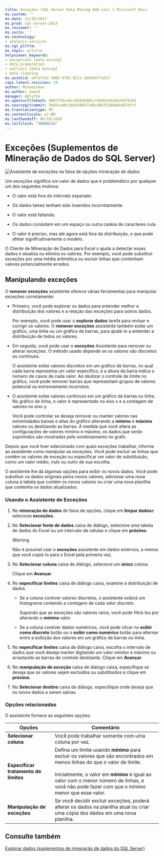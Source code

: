 ```yaml
---
title: Exceções (SQL Server Data Mining Add-ins) | Microsoft Docs
ms.custom: ''
ms.date: 12/29/2017
ms.prod: sql-server-2014
ms.reviewer: ''
ms.suite: ''
ms.technology:
- analysis-services
ms.tgt_pltfrm: ''
ms.topic: article
helpviewer_keywords:
- exceptions [data mining]
- data preparation
- outliers [data mining]
- data cleaning
ms.assetid: e6fa7c62-4005-4792-9211-3b699377a517
caps.latest.revision: 19
author: Minewiskan
ms.author: owend
manager: mblythe
ms.openlocfilehash: 48073f6ce9c1d5836d85cf468b2b9a45256f8163
ms.sourcegitcommit: 5dd5cad0c1bbd308471d6c885f516948ad67dfcf
ms.translationtype: MT
ms.contentlocale: pt-BR
ms.lasthandoff: 06/19/2018
ms.locfileid: "36009224"
---
```

# <a name="outliers-sql-server-data-mining-add-ins"></a>Exceções (Suplementos de Mineração de Dados do SQL Server)
  ![Assistente de exceções na faixa de opções mineração de dados](media/dmc-outliers.gif "Assistente de exceções na faixa de opções mineração de dados")  
  
 Um *exceções* significa um valor de dados que é problemático por qualquer um dos seguintes motivos:  
  
-   O valor está fora do intervalo esperado.  
  
-   Os dados talvez tenham sido inseridos incorretamente.  
  
-   O valor está faltando.  
  
-   Os dados consistem em um espaço ou outra cadeia de caracteres nula.  
  
-   O valor é preciso, mas até agora está fora da distribuição, o que pode afetar significativamente o modelo.  
  
 O Cliente de Mineração de Dados para Excel o ajuda a detectar esses dados e atualiza ou elimina os valores. Por exemplo, você pode substituir exceções por uma média aritmética ou excluir linhas que contenham valores potencialmente errados.  
  
## <a name="handling-outliers"></a>Manipulando exceções  
 O **remover exceções** assistente oferece várias ferramentas para manipular exceções corretamente:  
  
-   Primeiro, você pode explorar os dados para entender melhor a distribuição dos valores e a relação das exceções para outros dados.  
  
     Por exemplo, você pode usar o **explorar dados** tarefa para revisar e corrigir os valores. O **remover exceções** assistente também exibe um gráfico, uma linha ou um gráfico de barras, para ajudá-lo a entender a distribuição de todos os valores.  
  
-   Em seguida, você pode usar o **exceções** Assistente para remover ou alterar exceções. O método usado depende se os valores são discretos ou contínuos.  
  
     O assistente exibe valores discretos em um gráfico de barras, no qual cada barra representa um valor específico, e a altura da barra indica o número de casos de cada valor. Ao deslizar o controle de limite no gráfico, você pode remover barras que representam grupos de valores potencial ou extremamente incorretos.  
  
-   O assistente exibe valores contínuos em um gráfico de barras ou linha. No gráfico de linha, o valor é representado no eixo x e a contagem de valores no eixo y.  
  
     Você pode controlar se deseja remover ou manter valores nas extremidades baixas e altas do gráfico alterando a **mínimo** e **máximo** valores ou deslizando as barras. À medida que você altera as configurações de valores mínimo e máximo, os dados que serão suprimidos são mostrados pelo sombreamento no grafo.  
  
 Depois que você tiver selecionado com quais exceções trabalhar, informe ao assistente como manipular as exceções. Você pode excluir as linhas que contêm os valores de exceção ou especificar um valor de substituição, como um valor médio, nulo ou outro de sua escolha.  
  
 O assistente lhe dá algumas opções para exibir os novos dados. Você pode substituir os dados originais pelos novos valores, adicionar uma nova coluna à tabela que contém os novos valores ou criar uma nova planilha que contenha os dados atualizados.  
  
### <a name="using-the-outlier-wizard"></a>Usando o Assistente de Exceções  
  
1.  No **mineração de dados** de faixa de opções, clique em **limpar dados**e selecione **exceções**.  
  
2.  No **Selecionar fonte de dados** caixa de diálogo, selecione uma tabela de dados do Excel ou um intervalo de células e clique em **próximo**.  
  
    > [!WARNING]  
    >  Não é possível usar o **exceções** assistente em dados externos, a menos que você copiá-lo para o Excel pela primeira vez.  
  
3.  No **Selecionar coluna** caixa de diálogo, selecione um **único** coluna.  
  
     Clique em **Avançar**.  
  
4.  No **especificar limites** caixa de diálogo caixa, examine a distribuição de dados.  
  
    -   Se a coluna contiver valores discretos, o assistente exibirá um histograma contendo a contagem de cada valor discreto.  
  
         Supondo que as exceções são valores raros, você pode filtrá-los por alterando o **mínimo** valor.  
  
    -   Se a coluna contiver dados numéricos, você pode clicar no **exibir como discreto** botão ou o **exibir como numérico** botão para alternar entre a exibição dos valores em um gráfico de barras ou linha.  
  
5.  No **especificar limites** caixa de diálogo caixa, escolha o intervalo de dados que você deseja manter digitando um valor mínimo e máximo ou arrastando as barras de controle deslizante. Clique em **Avançar**.  
  
6.  No **manipulação de exceção** caixa de diálogo caixa, especifique se deseja que os valores sejam excluídos ou substituídos e clique em **próximo**.  
  
7.  No **Selecionar destino** caixa de diálogo, especifique onde deseja que os novos dados a serem salvas.  
  
### <a name="related-options"></a>Opções relacionadas  
 O assistente fornece as seguintes opções:  
  
|**Opções**|**Comentário**|  
|-----------------|-----------------|  
|**Selecionar coluna**|Você pode trabalhar somente com uma coluna por vez.|  
|**Especificar tratamento de limites**|Defina um limite usando **mínimo** para excluir os valores que são encontrados em menos linhas do que o valor de limite.<br /><br /> Inicialmente, o valor em **mínimo** é igual ao valor com o menor número de linhas, e você não pode fazer com que o mínimo menor que esse valor.|  
|**Manipulação de exceções**|Se você decidir excluir exceções, poderá alterar os dados na planilha atual ou criar uma cópia dos dados em uma nova planilha.|  
  
## <a name="see-also"></a>Consulte também  
 [Explorar dados &#40;suplementos de mineração de dados do SQL Server&#41;](explore-data-sql-server-data-mining-add-ins.md)  
  
  